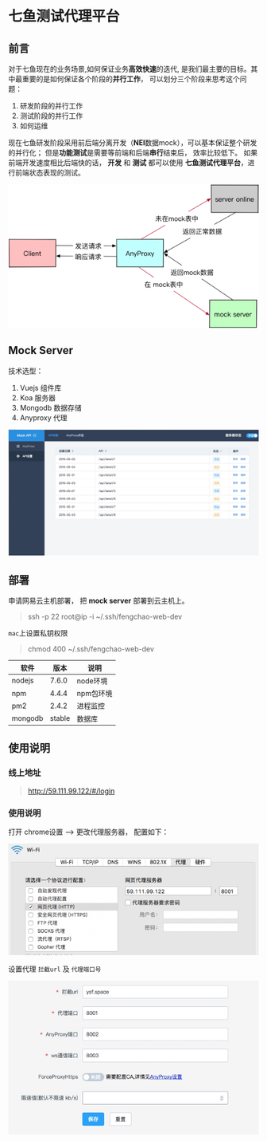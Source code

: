 # 七鱼测试代理平台
## 前言
对于七鱼现在的业务场景,如何保证业务**高效快速**的迭代, 是我们最主要的目标。其中最重要的是如何保证各个阶段的**并行工作**， 可以划分三个阶段来思考这个问题：

1. 研发阶段的并行工作
2. 测试阶段的并行工作
3. 如何运维

现在七鱼研发阶段采用前后端分离开发（**NEI**数据mock），可以基本保证整个研发的并行化； 但是**功能测试**是需要等前端和后端**串行**结束后， 效率比较低下。
如果前端开发速度相比后端快的话， **开发** 和 **测试** 都可以使用 **七鱼测试代理平台**，进行前端状态表现的测试。

![](./docs/14903244960965.png)

## Mock Server
技术选型：
1. Vuejs 组件库
2. Koa 服务器
3. Mongodb 数据存储
4. Anyproxy 代理


![](./docs/14903247171829.jpg)


## 部署
申请网易云主机部署， 把 **mock server** 部署到云主机上。
> ssh -p 22 root@ip -i ~/.ssh/fengchao-web-dev

`mac`上设置私钥权限
> chmod 400 ~/.ssh/fengchao-web-dev

| 软件 | 版本 | 说明  |
| --- | --- | --- |
| nodejs | 7.6.0 | node环境 |
| npm | 4.4.4 | npm包环境 |
| pm2| 2.4.2 | 进程监控|
| mongodb| stable| 数据库|  

## 使用说明
### 线上地址
> http://59.111.99.122/#/login

### 使用说明
打开 chrome设置 --> 更改代理服务器， 配置如下：

![](./docs/14907174473866.jpg)

设置代理 `拦截url` 及 `代理端口号`

![](./docs/14907175843960.jpg)
